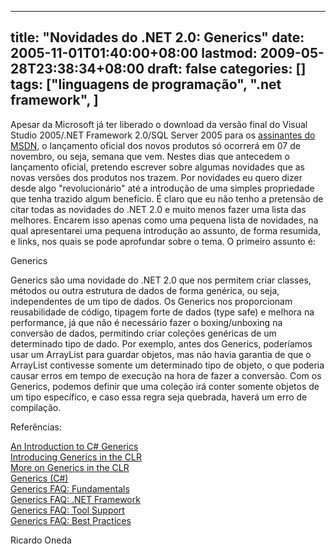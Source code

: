 
---
title: "Novidades do .NET 2.0: Generics"
date: 2005-11-01T01:40:00+08:00
lastmod: 2009-05-28T23:38:34+08:00
draft: false
categories: []
tags: ["linguagens de programação", ".net framework", ]
---


Apesar da Microsoft já ter liberado o download da versão final do Visual Studio 2005/.NET Framework 2.0/SQL Server 2005 para os [assinantes do MSDN](http://msdn.microsoft.com/subscriptions/), o lançamento oficial dos novos produtos só ocorrerá em 07 de novembro, ou seja, semana que vem. Nestes dias que antecedem o lançamento oficial, pretendo escrever sobre algumas novidades que as novas versões dos produtos nos trazem. Por novidades eu quero dizer desde algo "revolucionário" até a introdução de uma simples propriedade que tenha trazido algum benefício. É claro que eu não tenho a pretensão de citar todas as novidades do .NET 2.0 e muito menos fazer uma lista das melhores. Encarem isso apenas como uma pequena lista de novidades, na qual apresentarei uma pequena introdução ao assunto, de forma resumida, e links, nos quais se pode aprofundar sobre o tema. O primeiro assunto é:

Generics

Generics são uma novidade do .NET 2.0 que nos permitem criar classes, métodos ou outra estrutura de dados de forma genérica, ou seja, independentes de um tipo de dados. Os Generics nos proporcionam reusabilidade de código, tipagem forte de dados (type safe) e melhora na performance, já que não é necessário fazer o boxing/unboxing na conversão de dados, permitindo criar coleções genéricas de um determinado tipo de dado. Por exemplo, antes dos Generics, poderíamos usar um ArrayList para guardar objetos, mas não havia garantia de que o ArrayList contivesse somente um determinado tipo de objeto, o que poderia causar erros em tempo de execução na hora de fazer a conversão. Com os Generics, podemos definir que uma coleção irá conter somente objetos de um tipo específico, e caso essa regra seja quebrada, haverá um erro de compilação.

Referências:

[An Introduction to C# Generics](http://msdn.microsoft.com/library/default.asp?url=/library/en-us/dnvs05/html/csharp_generics.asp)  
[Introducing Generics in the CLR](http://msdn.microsoft.com/en-us/magazine/cc164094.aspx)  
[More on Generics in the CLR](http://msdn.microsoft.com/en-us/magazine/cc164081.aspx)  
[Generics (C#)](http://msdn2.microsoft.com/en-us/library/512aeb7t.aspx)  
[Generics FAQ: Fundamentals](http://msdn.microsoft.com/en-us/library/aa479859.aspx)  
[Generics FAQ: .NET Framework](http://msdn.microsoft.com/netframework/default.aspx?pull=/library/en-us/dndotnet/html/NetFramework.asp)  
[Generics FAQ: Tool Support](http://msdn.microsoft.com/netframework/default.aspx?pull=/library/en-us/dndotnet/html/ToolSupport.asp)  
[Generics FAQ: Best Practices](http://msdn.microsoft.com/en-us/library/aa479858.aspx)  

Ricardo Oneda

